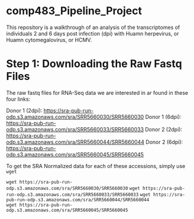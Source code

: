 # comp483_Pipeline_Project
This repository is a walkthrough of an analysis of the transcriptomes of individuals 2 and 6 days post infection (dpi) with Huamn herpevirus, or Huamn cytomegalovirus, or HCMV.

# **Step 1: Downloading the Raw Fastq Files**
The raw fastq files for RNA-Seq data we are interested in ar found in these four links:

Donor 1 (2dpi): https://sra-pub-run-odp.s3.amazonaws.com/sra/SRR5660030/SRR5660030
Donor 1 (6dpi): https://sra-pub-run-odp.s3.amazonaws.com/sra/SRR5660033/SRR5660033
Donor 2 (2dpi): https://sra-pub-run-odp.s3.amazonaws.com/sra/SRR5660044/SRR5660044
Donor 2 (6dpi): https://sra-pub-run-odp.s3.amazonaws.com/sra/SRR5660045/SRR5660045

To get the SRA Normalized data for each of these accessions, simply use `wget`

`wget https://sra-pub-run-odp.s3.amazonaws.com/sra/SRR5660030/SRR5660030`
`wget https://sra-pub-run-odp.s3.amazonaws.com/sra/SRR5660033/SRR5660033`
`wget https://sra-pub-run-odp.s3.amazonaws.com/sra/SRR5660044/SRR5660044`  
`wget https://sra-pub-run-odp.s3.amazonaws.com/sra/SRR5660045/SRR5660045`
